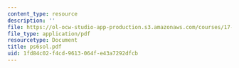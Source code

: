 ```yaml
---
content_type: resource
description: ''
file: https://ol-ocw-studio-app-production.s3.amazonaws.com/courses/17-872-quantitative-research-in-political-science-and-public-policy-spring-2004/1fd84c02f4cd9613064fe43a7292dfcb_ps6sol.pdf
file_type: application/pdf
resourcetype: Document
title: ps6sol.pdf
uid: 1fd84c02-f4cd-9613-064f-e43a7292dfcb
---
```

